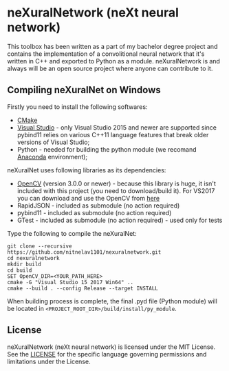 # neXuralNetwork (neXt neural network) #
This toolbox has been written as a part of my bachelor degree project and contains the implementation of a convolitional neural network that it's written in C++ and exported to Python as a module. neXuralNetwork is and always will be an open source project where anyone can contribute to it.

## Compiling neXuralNet on Windows ##
Firstly you need to install the following softwares:
 * [CMake](https://cmake.org/) 
 * [Visual Studio](https://www.visualstudio.com/vs/community/) - only Visual Studio 2015 and newer are supported since pybind11 relies on various C++11 language features that break older versions of Visual Studio;
 * Python - needed for building the python module (we recomand [Anaconda](https://www.continuum.io/downloads) environment);
 
 neXuralNet uses following libraries as its dependencies:
  * [OpenCV](https://github.com/opencv/opencv) (version 3.0.0 or newer) - because this library is huge, it isn't included with this project (you need to download/build it). For VS2017 you can download and use the OpenCV from [here](https://drive.google.com/open?id=0B4fA8oSTAEXCX1MyLXZ5VHVoUGM)
  * RapidJSON - included as submodule (no action required)
  * pybind11 - included as submodule (no action required)
  * GTest - included as submodule (no action required) - used only for tests
 
 Type the following to compile the neXuralNet:
 ```
git clone --recursive https://github.com/nitnelav1101/nexuralnetwork.git
cd nexuralnetwork
mkdir build
cd build
SET OpenCV_DIR=<YOUR_PATH_HERE>
cmake -G "Visual Studio 15 2017 Win64" ..
cmake --build . --config Release --target INSTALL
 ```
When building process is complete, the final .pyd file (Python module) will be located in `<PROJECT_ROOT_DIR>/build/install/py_module`.

## License ##
neXuralNetwork (neXt neural network) is licensed under the MIT License. See the [LICENSE](LICENSE.md) for the specific language governing permissions and limitations under the License.
